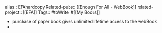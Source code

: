 alias:: EFAhardcopy
Related-pubs:: [[Enough For All - WebBook]] 
related-project:: [[EFA]] 
Tags:: #toWrite, #[[My Books]]

- purchase of paper book gives unlimited lifetime access to the webBook
-